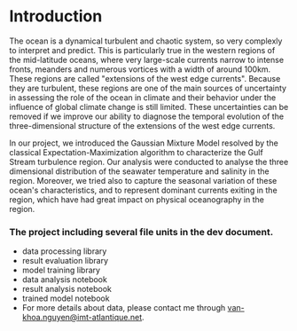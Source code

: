 # Introduction

The ocean is a dynamical turbulent and chaotic system, so very complexly to interpret and predict. This is particularly true in the western regions of the mid-latitude oceans, where very large-scale currents narrow to intense fronts, meanders and numerous vortices with a width of around 100km. These regions are called "extensions of the west edge currents". Because they are turbulent, these regions are one of the main sources of uncertainty in assessing the role of the ocean in climate and their behavior under the influence of global climate change is still limited. These uncertainties can be removed if we improve our ability to diagnose the temporal evolution of the three-dimensional structure of the extensions of the west edge currents.

In our project, we introduced the Gaussian Mixture Model resolved by the classical Expectation-Maximization algorithm to characterize the Gulf Stream turbulence region. Our analysis were conducted to analyse the three dimensional distribution of the seawater temperature and salinity in the region. Moreover, we tried also to capture the seasonal variation of these ocean's characteristics, and to represent dominant currents exiting in the region, which have had great impact on physical oceanography in the region. 

### The project including several file units in the dev document.
- data processing library
- result evaluation library
- model training library
- data analysis notebook
- result analysis notebook
- trained model notebook
- For more details about data, please contact me through van-khoa.nguyen@imt-atlantique.net.
